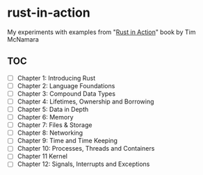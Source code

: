 # rust-in-action

My experiments with examples from "[Rust in Action](https://www.manning.com/books/rust-in-action)" book by Tim McNamara

## TOC

- [ ] Chapter 1: Introducing Rust
- [ ] Chapter 2: Language Foundations
- [ ] Chapter 3: Compound Data Types
- [ ] Chapter 4: Lifetimes, Ownership and Borrowing
- [ ] Chapter 5: Data in Depth
- [ ] Chapter 6: Memory
- [ ] Chapter 7: Files & Storage
- [ ] Chapter 8: Networking
- [ ] Chapter 9: Time and Time Keeping
- [ ] Chapter 10: Processes, Threads and Containers
- [ ] Chapter 11 Kernel
- [ ] Chapter 12: Signals, Interrupts and Exceptions
